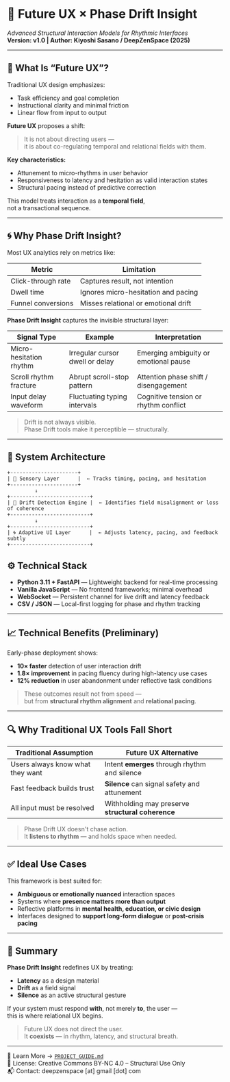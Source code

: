 # 🌌 Future UX × Phase Drift Insight  
_Advanced Structural Interaction Models for Rhythmic Interfaces_  
**Version: v1.0 | Author: Kiyoshi Sasano / DeepZenSpace (2025)**

---

## 🧭 What Is “Future UX”?

Traditional UX design emphasizes:

- Task efficiency and goal completion  
- Instructional clarity and minimal friction  
- Linear flow from input to output

**Future UX** proposes a shift:

> It is not about directing users —  
> it is about co-regulating temporal and relational fields with them.

**Key characteristics:**

- Attunement to micro-rhythms in user behavior  
- Responsiveness to latency and hesitation as valid interaction states  
- Structural pacing instead of predictive correction

This model treats interaction as a **temporal field**,  
not a transactional sequence.

---

## 🌀 Why Phase Drift Insight?

Most UX analytics rely on metrics like:

| Metric                | Limitation                                  |
|------------------------|----------------------------------------------|
| Click-through rate     | Captures result, not intention               |
| Dwell time             | Ignores micro-hesitation and pacing          |
| Funnel conversions     | Misses relational or emotional drift         |

**Phase Drift Insight** captures the invisible structural layer:

| Signal Type             | Example                             | Interpretation                        |
|--------------------------|-------------------------------------|----------------------------------------|
| Micro-hesitation rhythm | Irregular cursor dwell or delay     | Emerging ambiguity or emotional pause |
| Scroll rhythm fracture  | Abrupt scroll-stop pattern          | Attention phase shift / disengagement |
| Input delay waveform    | Fluctuating typing intervals        | Cognitive tension or rhythm conflict  |

> Drift is not always visible.  
> Phase Drift tools make it perceptible — structurally.

---

## 🧬 System Architecture

```text
+----------------------+
| 🧠 Sensory Layer      |  ← Tracks timing, pacing, and hesitation
+----------------------+
         ↓
+--------------------------+
| 🧬 Drift Detection Engine |  ← Identifies field misalignment or loss of coherence
+--------------------------+
         ↓
+--------------------------+
| 🌀 Adaptive UI Layer      |  ← Adjusts latency, pacing, and feedback subtly
+--------------------------+
```
## ⚙️ Technical Stack

- **Python 3.11 + FastAPI** — Lightweight backend for real-time processing  
- **Vanilla JavaScript** — No frontend frameworks; minimal overhead  
- **WebSocket** — Persistent channel for live drift and latency feedback  
- **CSV / JSON** — Local-first logging for phase and rhythm tracking

---

## 📈 Technical Benefits (Preliminary)

Early-phase deployment shows:

- **10× faster** detection of user interaction drift  
- **1.8× improvement** in pacing fluency during high-latency use cases  
- **12% reduction** in user abandonment under reflective task conditions

> These outcomes result not from speed —  
> but from **structural rhythm alignment** and **relational pacing**.

---

## 🔍 Why Traditional UX Tools Fall Short

| Traditional Assumption             | Future UX Alternative                            |
|-----------------------------------|--------------------------------------------------|
| Users always know what they want  | Intent **emerges** through rhythm and silence    |
| Fast feedback builds trust        | **Silence** can signal safety and attunement     |
| All input must be resolved        | Withholding may preserve **structural coherence**|

> Phase Drift UX doesn't chase action.  
> It **listens to rhythm** — and holds space when needed.

---

## ✅ Ideal Use Cases

This framework is best suited for:

- **Ambiguous or emotionally nuanced** interaction spaces  
- Systems where **presence matters more than output**  
- Reflective platforms in **mental health, education, or civic design**  
- Interfaces designed to **support long-form dialogue** or **post-crisis pacing**

---

## 🧭 Summary

**Phase Drift Insight** redefines UX by treating:

- **Latency** as a design material  
- **Drift** as a field signal  
- **Silence** as an active structural gesture

If your system must respond **with**, not merely **to**, the user —  
this is where relational UX begins.

> Future UX does not direct the user.  
> It **coexists** — in rhythm, latency, and structural breath.

---

📘 Learn More → [`PROJECT_GUIDE.md`](./PROJECT_GUIDE.md)  
🔐 License: Creative Commons BY-NC 4.0 – Structural Use Only  
📬 Contact: deepzenspace [at] gmail [dot] com

